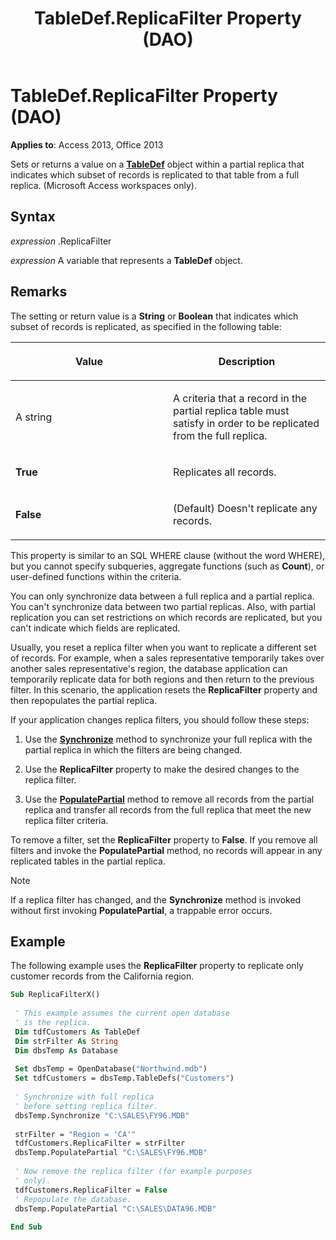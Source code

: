 ﻿---
title: TableDef.ReplicaFilter Property (DAO)
TOCTitle: ReplicaFilter Property
ms:assetid: f44273de-2b6a-750f-cb7c-12c3ac2da503
ms:mtpsurl: https://msdn.microsoft.com/library/Ff836681(v=office.15)
ms:contentKeyID: 48548683
ms.date: 09/18/2015
mtps_version: v=office.15
f1_keywords:
- dao360.chm1055548
f1_categories:
- Office.Version=v15
---

# TableDef.ReplicaFilter Property (DAO)


**Applies to**: Access 2013, Office 2013

Sets or returns a value on a **[TableDef](tabledef-object-dao.md)** object within a partial replica that indicates which subset of records is replicated to that table from a full replica. (Microsoft Access workspaces only).

## Syntax

*expression* .ReplicaFilter

*expression* A variable that represents a **TableDef** object.

## Remarks

The setting or return value is a **String** or **Boolean** that indicates which subset of records is replicated, as specified in the following table:

<table>
<colgroup>
<col style="width: 50%" />
<col style="width: 50%" />
</colgroup>
<thead>
<tr class="header">
<th><p>Value</p></th>
<th><p>Description</p></th>
</tr>
</thead>
<tbody>
<tr class="odd">
<td><p>A string</p></td>
<td><p>A criteria that a record in the partial replica table must satisfy in order to be replicated from the full replica.</p></td>
</tr>
<tr class="even">
<td><p><strong>True</strong></p></td>
<td><p>Replicates all records.</p></td>
</tr>
<tr class="odd">
<td><p><strong>False</strong></p></td>
<td><p>(Default) Doesn't replicate any records.</p></td>
</tr>
</tbody>
</table>


This property is similar to an SQL WHERE clause (without the word WHERE), but you cannot specify subqueries, aggregate functions (such as **Count**), or user-defined functions within the criteria.

You can only synchronize data between a full replica and a partial replica. You can't synchronize data between two partial replicas. Also, with partial replication you can set restrictions on which records are replicated, but you can't indicate which fields are replicated.

Usually, you reset a replica filter when you want to replicate a different set of records. For example, when a sales representative temporarily takes over another sales representative's region, the database application can temporarily replicate data for both regions and then return to the previous filter. In this scenario, the application resets the **ReplicaFilter** property and then repopulates the partial replica.

If your application changes replica filters, you should follow these steps:

1.  Use the **[Synchronize](database-synchronize-method-dao.md)** method to synchronize your full replica with the partial replica in which the filters are being changed.

2.  Use the **ReplicaFilter** property to make the desired changes to the replica filter.

3.  Use the **[PopulatePartial](database-populatepartial-method-dao.md)** method to remove all records from the partial replica and transfer all records from the full replica that meet the new replica filter criteria.

To remove a filter, set the **ReplicaFilter** property to **False**. If you remove all filters and invoke the **PopulatePartial** method, no records will appear in any replicated tables in the partial replica.


> [!NOTE]
> <P>If a replica filter has changed, and the <STRONG>Synchronize</STRONG> method is invoked without first invoking <STRONG>PopulatePartial</STRONG>, a trappable error occurs.</P>



## Example

The following example uses the **ReplicaFilter** property to replicate only customer records from the California region.

```vb 
Sub ReplicaFilterX() 
 
 ' This example assumes the current open database 
 ' is the replica. 
 Dim tdfCustomers As TableDef 
 Dim strFilter As String 
 Dim dbsTemp As Database 
 
 Set dbsTemp = OpenDatabase("Northwind.mdb") 
 Set tdfCustomers = dbsTemp.TableDefs("Customers") 
 
 ' Synchronize with full replica 
 ' before setting replica filter. 
 dbsTemp.Synchronize "C:\SALES\FY96.MDB" 
 
 strFilter = "Region = 'CA'" 
 tdfCustomers.ReplicaFilter = strFilter 
 dbsTemp.PopulatePartial "C:\SALES\FY96.MDB" 
 
 ' Now remove the replica filter (for example purposes 
 ' only). 
 tdfCustomers.ReplicaFilter = False 
 ' Repopulate the database. 
 dbsTemp.PopulatePartial "C:\SALES\DATA96.MDB" 
 
End Sub 
 
```

